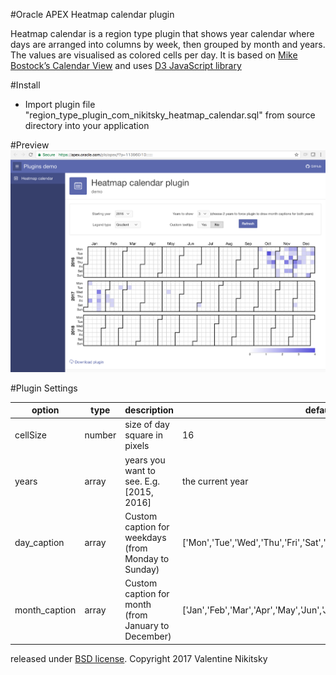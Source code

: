 #Oracle APEX Heatmap calendar plugin

Heatmap calendar is a region type plugin that shows year calendar where days are arranged into columns by week, then grouped by month and years. The values are visualised as colored cells per day. 
It is based on [Mike Bostock’s Calendar View](https://bl.ocks.org/mbostock/4063318) and uses [D3 JavaScript library](https://github.com/d3/d3)

#Install

* Import plugin file "region_type_plugin_com_nikitsky_heatmap_calendar.sql" from source directory into your application

#Preview
![Heatmap calendar preview](https://github.com/nikitsky/heatmap_calendar_apex_plugin/blob/master/preview.png?raw=true "Plugin screenshot")

#Plugin Settings

| option     | type   |  description                    | default |
| ---------- | ------ | ------------------------------- | ------- |
| cellSize   | number |  size of day square in pixels   | 16      |
| years | array | years you want to see. E.g. [2015, 2016] | the current year | 
| day_caption | array | Custom caption for weekdays (from Monday to Sunday)|['Mon','Tue','Wed','Thu','Fri','Sat','Sun']|
| month_caption | array | Custom caption for month (from January to December) | ['Jan','Feb','Mar','Apr','May','Jun','Jul','Aug','Sep','Oct','Nov','Dec'] |

released under [BSD license](http://opensource.org/licenses/BSD-3-Clause). Copyright 2017 Valentine Nikitsky